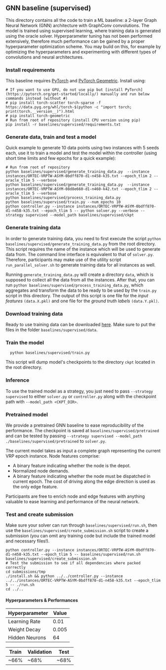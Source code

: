 ## GNN baseline (supervised)

This directory contains all the code to train a ML baseline: a 2-layer Graph Neural Network (GNN) architecture with GraphConv convolutions. The model is trained using supervised learning, where training data is generated using the oracle solver.
Hyperparameter tuning has not been performed extensively, therefore much performance can be gained by a proper hyperparameter optimization scheme.
You may build on this, for example by optimizing the hyperparameters and experimenting with different types of convolutions and neural architectures.

### Install requirements
This baseline requires [PyTorch](https://pytorch.org/) and [PyTorch Geometric](https://pytorch-geometric.readthedocs.io/). Install using:
```
# If you want to use GPU, do not use pip but [install PyTorch](https://pytorch.org/get-started/locally/) manually and run below commands instead (without #)
# pip install torch-scatter torch-sparse -f https://data.pyg.org/whl/torch-$(python -c "import torch; print(torch.__version__)").html
# pip install torch-geometric
# Run from root of repository (install CPU version using pip)
pip install -r baselines/supervised/requirements.txt
```

### Generate data, train and test a model
Quick example to generate 10 data points using two instances with 5 seeds each, use it to train a model and test the model within the controller (using short time limits and few epochs for a quick example):
```
# Run from root of repository
python baselines/supervised/generate_training_data.py  --instance instances/ORTEC-VRPTW-ASYM-0bdff870-d1-n458-k35.txt --epoch_tlim 2 --oracle_tlim 5 --verbose
python baselines/supervised/generate_training_data.py  --instance instances/ORTEC-VRPTW-ASYM-08d8e660-d1-n460-k42.txt --epoch_tlim 2 --oracle_tlim 5 --verbose
python baselines/supervised/process_training_data.py
python baselines/supervised/train.py --num_epochs 10
python controller.py --instance instances/ORTEC-VRPTW-ASYM-0bdff870-d1-n458-k35.txt --epoch_tlim 5 -- python solver.py --verbose --strategy supervised --model_path baselines/supervised/ckpt
```

### Generate training data
In order to generate training data, you need to first execute the script `python baselines/supervised/generate_training_data.py` from the root directory. This script requires the name
of the instance which will be used to generate data from. The command line interface is equivalent to that of `solver.py`. Therefore, participants may make
use of the utility script `run_parallel_solver.sh` to generate training data for all instances as well.

Running `generate_training_data.py` will create a directory `data`, which is supposed to collect all the data from all the instances. After that, you can
run `python baselines/supervised/process_training_data.py`, which aggregates and transform the data to be ready to be used by the `train.py` script in this directory. The output of this
script is one file for the *input features* `(data.X.pkl)` and one file for the *ground truth labels* `(data.Y.pkl)`.

### Download training data
Ready to use training data can be downloaded [here](https://drive.google.com/file/d/1pLUzCviGsOdgv5wHA2oiLitX_NaXLcZ2/view?usp=sharing). Make sure to put the files in the folder `baselines/supervised/data`.

### Train the model
```
  python baselines/supervised/train.py
```
This script will dump model's checkpoints to the directory `ckpt` located in the root directory.

### Inference
To use the trained model as a strategy, you just need to pass `--strategy supervised` to either `solver.py` or `controller.py` along with the checkpoint
path with `--model_path <CKPT_DIR>`.

### Pretrained model
We provide a pretrained GNN baseline to ease reproducibility of the performance. The checkpoint is saved at `baselines/supervised/pretrained` and can be tested
by passing `--strategy supervised --model_path ./baselines/supervised/pretrained` to `solver.py`.

The current model takes as input a complete graph representing the current VRP epoch instance. Node features comprise:
- A binary feature indicating whether the node is the depot.
- Normalized node demands.
- A binary feature indicating whether the node must be dispatched in current epoch.
The cost of driving along the edge direction is used as the only edge feature.

Participants are free to enrich node and edge features with anything valuable to ease learning and performance of the neural network.

### Test and create submission
Make sure your solver can run through `baselines/supervised/run.sh`, then use the `baselines/supervised/create_submission.sh` script to create a submission  (you can omit any training code but include the trained model and necessary files!).
```
python controller.py --instance instances/ORTEC-VRPTW-ASYM-0bdff870-d1-n458-k35.txt --epoch_tlim 5 -- baselines/supervised/run.sh
baselines/supervised/create_submission.sh
# Test the submission to see if all dependencies where packed correctly
cd submissions/tmp
./install.sh && python ../../controller.py --instance ../../instances/ORTEC-VRPTW-ASYM-0bdff870-d1-n458-k35.txt --epoch_tlim 5 -- ./run.sh
cd ../..
```

#### Hyperparameters & Performances
| Hyperparameter | Value |
|----------------|-------|
| Learning Rate  | 0.01  |
| Weight Decay   | 0.005 |
| Hidden Neurons | 64    |

| Train | Validation | Test |
|-------|------------|------|
| ~66%  | ~68%       | ~68% |
